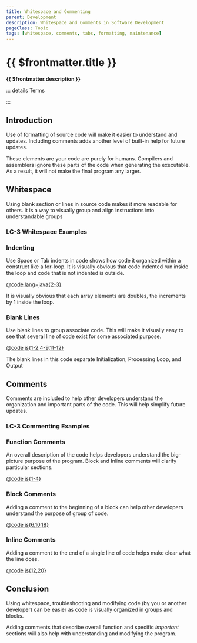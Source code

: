 ```yaml
---
title: Whitespace and Commenting
parent: Development
description: Whitespace and Comments in Software Development
pageClass: Topic
tags: [whitespace, comments, tabs, formatting, maintenance]
---
```


# {{ $frontmatter.title }}
**{{ $frontmatter.description }}**

<KeyConcepts :ConceptArray= "[
{
  Concept:'Whitespace for easier code review',
  Details:'Indenting and blank lines visually organizes source code to help other developers understand and modify your code'
},
{
  Concept:'Commenting for understandability',
  Details:'Adding comments help others understand important and non-obvious code'
},
]" />

::: details Terms
<!--@include: @/TextSnippets/Assembly/Development_Terms.md)-->
:::

## Introduction

Use of formatting of source code will make it easier to understand and updates. Including comments adds another level of built-in help for future updates.

These elements are your code are purely for humans. Compilers and assemblers ignore these parts of the code when generating the executable. As a result, it will not make the final program any larger.

## Whitespace

Using blank section or lines in source code makes it more readable for others. It is a way to visually group and align instructions into understandable groups

### LC-3 Whitespace Examples
<!-- ### [LC-3 Whitespace Examples](../../../LC3/Development/WhitespaceAndCommenting/index.md#whitespace)  -->

### Indenting

Use Space or Tab indents in code shows how code it organized within a construct like a for-loop. It is visually obvious that code indented run inside the loop and code that is not indented is outside.

@[code lang=java{2-3}](@/Assembly/Development/javaForLoop.java)

It is visually obvious that each array elements are doubles, the increments by 1 inside the loop.


### Blank Lines

Use blank lines to group associate code. This will make it visually easy to see that several line of code exist for some associated purpose.

@[code js{1-2,4-9,11-12}](@/Assembly/Development/jsForLoop.js)

The blank lines in this code separate Initialization, Processing Loop, and Output

<QuestionTF question="Use of whitespace helps developers understand the program" answer='true' rightAnswerFeedback="Right! Particularly code that was written a while back, and now needs to be updated by another developer" wrongAnswerFeedback="Actually it is likely to help"/>

<QuestionTF question="Assemblers/Compilers include whitespace in the executable" answer='false' rightAnswerFeedback="Right! Whitespace is stripped out during the first pass of the Assembly process" wrongAnswerFeedback="Incorrect. Assemblers/Compilers completely ignore all whitespace during the process"/>

## Comments

Comments are included to help other developers understand the organization and important parts of the code. This will help simplify future updates.

### LC-3 Commenting Examples
<!-- ### [LC-3 Commenting Examples](../../../LC3/Development/WhitespaceAndCommenting/index.md#comments)  -->

### Function Comments

An overall description of the code helps developers understand the big-picture purpose of the program. Block and Inline comments will clarify particular sections.

@[code js{1-4}](@/Assembly/Development/jsForLoop1.js)

### Block Comments

Adding a comment to the beginning of a block can help other developers understand the purpose of group of code.

@[code js{6,10,18}](@/Assembly/Development/jsForLoop2.js)

### Inline Comments

Adding a comment to the end of a single line of code helps make clear what the line does.

@[code js{12,20}](@/Assembly/Development/jsForLoop3.js)

<QuestionTF question="Adding good comments to your code now is likely to help you in the future" answer='true' rightAnswerFeedback="Yes, it is very likely to help as you may not recall the reasons for the structure of your code" wrongAnswerFeedback="Well, that may be true, but you will need to have incredible memory recall"/>

## Conclusion

Using whitespace, troubleshooting and modifying code (by you or another developer) can be easier as code is visually organized in groups and blocks.

Adding comments that describe overall function and specific *important* sections will also help with understanding and modifying the program.